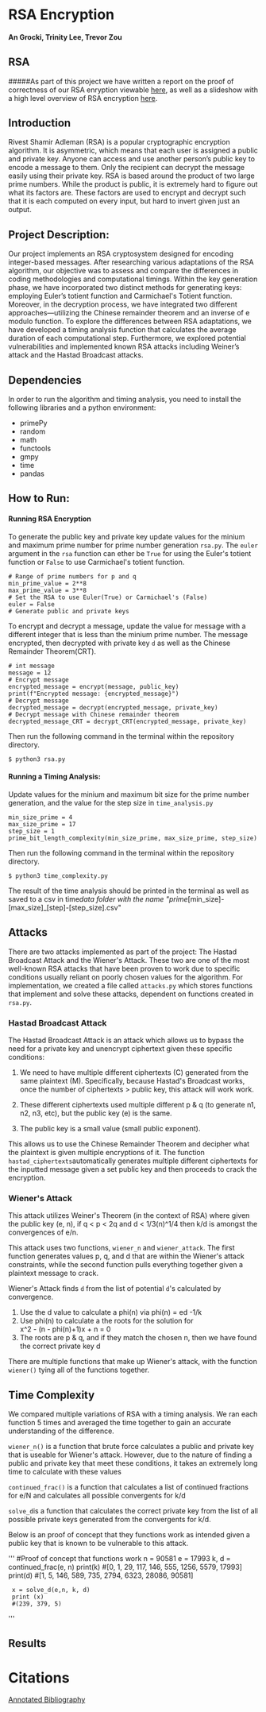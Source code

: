 # RSA Encryption

#### An Grocki, Trinity Lee, Trevor Zou


## RSA

#####As part of this project we have written a report on the proof of correctness of our RSA enryption viewable [here](Proof_of_RSA.pdf), as well as a slideshow with a high level overview of RSA encryption [here](https://docs.google.com/presentation/d/1KGHfXNhAheroX9nkbQGTQ6GJr7s40qyXcX0OL20XZtc/edit?usp=sharing).

## Introduction

Rivest Shamir Adleman (RSA) is a popular cryptographic encryption algorithm. It is asymmetric, which means that each user is assigned a public and private key. Anyone can access and use another person’s public key to encode a message to them. Only the recipient can decrypt the message easily using their private key. RSA is based around the product of two large prime numbers. While the product is public, it is extremely hard to figure out what its factors are. These factors are used to encrypt and decrypt such that it is each computed on every input, but hard to invert given just an output.

## Project Description:

Our project implements an RSA cryptosystem designed for encoding integer-based messages. After researching various adaptations of the RSA algorithm, our objective was to assess and compare the differences in coding methodologies and computational timings.
Within the key generation phase, we have incorporated two distinct methods for generating keys: employing Euler’s totient function and Carmichael's Totient function. Moreover, in the decryption process, we have integrated two different approaches—utilizing the Chinese remainder theorem and an inverse of e modulo function.
To explore the differences between RSA adaptations, we have developed a timing analysis function that calculates the average duration of each computational step.
Furthermore, we explored potential vulnerabilities and implemented known RSA attacks including Weiner’s attack and the Hastad Broadcast attacks.

## Dependencies

In order to run the algorithm and timing analysis, you need to install the following libraries and a python environment:

- primePy
- random
- math
- functools
- gmpy
- time
- pandas

## How to Run:

#### Running RSA Encryption

To generate the public key and private key update values for the minium and maximum prime number for prime number generation `rsa.py`. The `euler` argument in the `rsa` function can ether be `True` for using the Euler's totient function or `False` to use Carmichael's totient function.

```
# Range of prime numbers for p and q
min_prime_value = 2**8
max_prime_value = 3**8
# Set the RSA to use Euler(True) or Carmichael's (False)
euler = False
# Generate public and private keys
```

To encrypt and decrypt a message, update the value for message with a different integer that is less than the minium prime number. The message encrypted, then decrypted with private key `d` as well as the Chinese Remainder Theorem(CRT).

```
# int message
message = 12
# Encrypt message
encrypted_message = encrypt(message, public_key)
print(f"Encrypted message: {encrypted_message}")
# Decrypt message
decrypted_message = decrypt(encrypted_message, private_key)
# Decrypt message with Chinese remainder theorem
decrypted_message_CRT = decrypt_CRT(encrypted_message, private_key)
```

Then run the following command in the terminal within the repository directory.

```
$ python3 rsa.py
```

#### Running a Timing Analysis:

Update values for the minium and maximum bit size for the prime number generation, and the value for the step size in `time_analysis.py`

```
min_size_prime = 4
max_size_prime = 17
step_size = 1
prime_bit_length_complexity(min_size_prime, max_size_prime, step_size)
```

Then run the following command in the terminal within the repository directory.

```
$ python3 time_complexity.py
```

The result of the time analysis should be printed in the terminal as well as saved to a csv in time*data folder with the name
"prime*[min_size]-[max_size]\_[step]-[step_size].csv"


## Attacks

There are two attacks implemented as part of the project: The Hastad Broadcast Attack and the Wiener's Attack. These two are one of the most well-known RSA attacks that have been proven to work due to specific conditions usually reliant on poorly chosen values for the algorithm. For implementation, we created a file called `attacks.py` which stores functions that implement and solve these attacks, dependent on functions created in `rsa.py`.

### Hastad Broadcast Attack

The Hastad Broadcast Attack is an attack which allows us to bypass the need for a private key and unencrypt ciphertext given these specific conditions:

1. We need to have multiple different ciphertexts (C) generated from the same plaintext (M). Specifically, because Hastad's Broadcast works, once the number of ciphertexts > public key, this attack will work work.

2. These different ciphertexts used multiple different p & q (to generate n1, n2, n3, etc), but the public key (e) is the same.
3. The public key is a small value (small public exponent).

This allows us to use the Chinese Remainder Theorem and decipher what the plaintext is given multiple encryptions of it. The function `hastad_ciphertexts`automatically generates multiple different ciphertexts for the inputted message given a set public key and then proceeds to crack the encryption.

### Wiener's Attack

This attack utilizes Weiner's Theorem (in the context of RSA) where given the public key (e, n), if q < p < 2q and d < 1/3(n)^1/4 then k/d is amongst the convergences of e/n.

This attack uses two functions, `wiener_n` and `wiener_attack`. The first function generates values p, q, and d that are within the Wiener's attack constraints, while the second function pulls everything together given a plaintext message to crack.

Wiener's Attack finds `d` from the list of potential `d`'s calculated by convergence. 
    
1. Use the d value to calculate a phi(n) via 
        phi(n) = ed -1/k
2. Use phi(n) to calculate a the roots for the solution for  
        x^2 - (n - phi(n)+1)x + n = 0
3. The roots are p & q, and if they match the chosen n, then we have found the correct private key d
    
There are multiple functions that make up Wiener's attack, with the function `wiener()` tying all of the functions together. 
## Time Complexity

We compared multiple variations of RSA with a timing analysis. We ran each function 5 times and averaged the time together to gain an accurate understanding of the difference.

`wiener_n()` is a function that brute force calculates a public and private key that is useable for Wiener's attack. However, due to the nature of finding a public and private key that meet these conditions, it takes an extremely long time to calculate with these values

`continued_frac()` is a function that calculates a list of continued fractions for e/N and calculates all possible convergents for k/d

`solve_d`is a function that calculates the correct private key from the list of all possible private keys generated from the convergents for k/d. 

Below is an proof of concept that they functions work as intended given a public key that is known to be vulnerable to this attack. 

'''
    #Proof of concept that functions work
     n = 90581
     e = 17993
     k, d = continued_frac(e, n)
     print(k)
     #[0, 1, 29, 117, 146, 555, 1256, 5579, 17993]
     print(d)
    #[1, 5, 146, 589, 735, 2794, 6323, 28086, 90581]

     x = solve_d(e,n, k, d)
     print (x)
     #(239, 379, 5)
'''

## Results

# Citations

[Annotated Bibliography](https://docs.google.com/document/d/1IC5fMH0H-vLdntmfxGZIAFUJ5LVe8GBnTvu4SENAZ6E/edit?usp=sharing)
